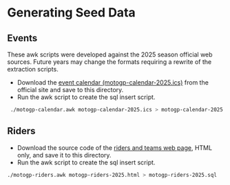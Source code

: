 # Generating Seed Data

## Events

These awk scripts were developed against the 2025 season official web sources. Future years may change the formats requiring a rewrite of the extraction scripts.

* Download the [event calendar (motogp-calendar-2025.ics)](https://resources.motogp.com/files/ics/motogp-calendar-2025.ics) from the official site and save to this directory.
* Run the awk script  to create the sql insert script.

```sh
 ./motogp-calendar.awk motogp-calendar-2025.ics > motogp-calendar-2025.sql
 ```

## Riders

* Download the source code of the [riders and teams web page](https://www.motogp.com/en/riders/motogp), HTML only,  and save it to this directory.
* Run the awk script to create the sql insert script.

```sh
./motogp-riders.awk motogp-riders-2025.html > motogp-riders-2025.sql
```